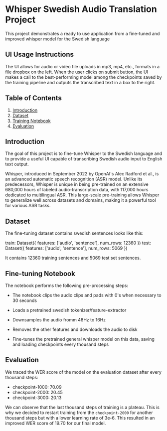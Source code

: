 # Whisper Swedish Audio Translation Project

This project demonstrates a ready to use application from a fine-tuned and improved whisper model for the Swedish language

## UI Usage Instructions

The UI allows for audio or video file uploads in mp3, mp4, etc., formats in a file dropbox on the left. When the user clicks on submit button, the UI makes a call to the best-performing model among the checkpoints saved by the training pipeline and outputs the transcribed text in a box to the right. 

## Table of Contents
1. [Introduction](#introduction)
2. [Dataset](#dataset)
3. [Training Notebook](#training-notebook)
4. [Evaluation](#evaluation)

## Introduction

The goal of this project is to fine-tune Whisper to the Swedish language and to provide a useful UI capable of transcribing Swedish audio input to English text output. 

Whisper, introduced in September 2022 by OpenAI's Alec Radford et al., is an advanced automatic speech recognition (ASR) model. Unlike its predecessors, Whisper is unique in being pre-trained on an extensive 680,000 hours of labeled audio-transcription data, with 117,000 hours dedicated to multilingual ASR. This large-scale pre-training allows Whisper to generalize well across datasets and domains, making it a powerful tool for various ASR tasks.

## Dataset

The fine-tuning dataset contains swedish sentences looks like this:

train: Dataset({
        features: ['audio', 'sentence'],
        num_rows: 12360
    })
    test: Dataset({
        features: ['audio', 'sentence'],
        num_rows: 5069
    })

It contains 12360 training sentences and 5069 test set sentences.

## Fine-tuning Notebook

The notebook performs the following pre-processing steps:

- The notebook clips the audio clips and pads with 0's when necessary to 30 seconds

- Loads a pretrained swedish tokenizer/feature-extractor

- Downsamples the audio fromm 48Hz to 16Hz

- Removes the other features and downloads the audio to disk

- Fine-tunes the pretrained general whisper model on this data, saving and loading checkpoints every thousand steps

## Evaluation 

We traced the WER score of the model on the evaluation dataset after every thousand steps:

- checkpoint-1000: 70.09
- checkpoint-2000: 20.45
- checkpoint-3000: 20.13

We can observe that the last thousand steps of training is a plateau. This is why we decided to restart training from the `checkpoint-2000` for another thousand steps but with a lower learning rate of 3e-6. This resulted in an improved WER score of 19.70 for our final model.




